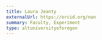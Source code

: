 ```yaml
---
title: Laura Jeanty
externalUrl: https://orcid.org/nan
summary: Faculty, Experiment
type: altuniversityoforegon
---
```

